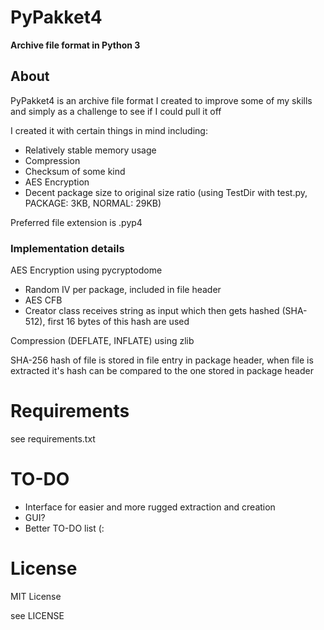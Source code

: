 # PyPakket4
**Archive file format in Python 3**

## About

PyPakket4 is an archive file format I created to improve some of my skills and simply as a challenge to see if I could pull it off

I created it with certain things in mind including:
 - Relatively stable memory usage
 - Compression
 - Checksum of some kind
 - AES Encryption
 - Decent package size to original size ratio (using TestDir with test.py, PACKAGE: 3KB, NORMAL: 29KB)
 
 Preferred file extension is .pyp4
 
 ### Implementation details
 
 AES Encryption using pycryptodome
  - Random IV per package, included in file header
  - AES CFB
  - Creator class receives string as input which then gets hashed (SHA-512), first 16 bytes of this hash are used
 
 Compression (DEFLATE, INFLATE) using zlib
 
 SHA-256 hash of file is stored in file entry in package header, when file is extracted it's hash can be compared to the one stored in package header
 
 # Requirements
 see requirements.txt
 
 # TO-DO
 - Interface for easier and more rugged extraction and creation
 - GUI?
 - Better TO-DO list (:
 
 # License
 MIT License
 
 see LICENSE
